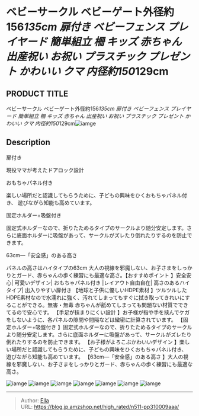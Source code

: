 # ベビーサークル ベビーゲート外径約156*135cm 扉付き ベビーフェンス プレイヤード 簡単組立 柵 キッズ 赤ちゃん 出産祝い お祝い プラスチック プレゼント かわいい クマ 内径約150*129cm


## PRODUCT TITLE 

ベビーサークル ベビーゲート外径約156*135cm 扉付き ベビーフェンス プレイヤード 簡単組立 柵 キッズ 赤ちゃん 出産祝い お祝い プラスチック プレゼント かわいい クマ 内径約150*129cm![iamge](https://b2bfiles1.gigab2b.cn/image/wkseller/303/20230822_add8ed84c2338f4a84ae1bed7e9b43a6.jpg)

## Description

扉付き

現役ママが考えたドアロック設計






















おもちゃパネル付き

楽しい場所だと認識してもらうために、子どもの興味をひくおもちゃパネル付き、 遊びながら知能も高めています。








固定ホルダー&#43;吸盤付き

固定式ホルダーなので、折りたためるタイプのサークルより随分安定します。さらに底面ホルダーに吸盤があって、サークルがズレたり倒れたりするのを防止できます。






















63cm—「安全感」のある高さ

パネルの高さはハイタイプの63cm  大人の視線を邪魔しない、お子さまをしっかりとガード、赤ちゃんの歩く練習にも最適な高さ。【おすすめポイント 】安全安心| 可愛いデザイン| おもちゃパネル付き |レイアウト自由自在| 高さのあるハイタイプ| 出入りやすい扉付き
【地球と子供に優しいHDPE素材 】ツルツルしたHDPE素材なので水濡れに強く、汚れてしまってもすぐに拭き取ってきれいにすることができる。無害・無毒 赤ちゃんが舐めてしまっても問題ない材質でできてるので安心です。
【手足が挟まりにくい設計 】お子様が指や手を挟んでケガをしないように、各パネルの隙間や間隔などは緻密に計算されています。
【固定ホルダー&#43;吸盤付き 】固定式ホルダーなので、折りたためるタイプのサークルより随分安定します。さらに底面ホルダーに吸盤があって、サークルがズレたり倒れたりするのを防止できます。
【お子様がよろこぶかわいいデザイン 】楽しい場所だと認識してもらうために、子どもの興味をひくおもちゃパネル付き、 遊びながら知能も高めています。
【63cm—「安全感」のある高さ 】大人の視線を邪魔しない、お子さまをしっかりとガード、赤ちゃんの歩く練習にも最適な高さ。




![iamge](https://b2bfiles1.gigab2b.cn/image/wkseller/303/20230822_4f455b0b7a89fce94048da55ac04a334.jpg)
![iamge](https://b2bfiles1.gigab2b.cn/image/wkseller/303/20230822_0f0e11aa0aaa97adbba27541c627be71.jpg)
![iamge](https://b2bfiles1.gigab2b.cn/image/wkseller/303/20230822_af7beef612823c35e1b04e66152b6fb6.jpg)
![iamge](https://b2bfiles1.gigab2b.cn/image/wkseller/303/20230822_9dd02d865001e57d44688d20fc42092f.jpg)
![iamge](https://b2bfiles1.gigab2b.cn/image/wkseller/303/20230822_23bd81326769eff1b254e5a388285352.jpg)
![iamge](https://b2bfiles1.gigab2b.cn/image/wkseller/303/20230822_b6603f54fa9540cab0dcd3f2155c04d9.jpg)
![iamge](https://b2bfiles1.gigab2b.cn/image/wkseller/303/20231006_4dd66b038c3d87de6de029b6cc5a5e99.jpg)


---

> Author: [Ella](https://blog.jp.amzshop.net/)  
> URL: https://blog.jp.amzshop.net/high_rated/n511-pp310009aaa/  

